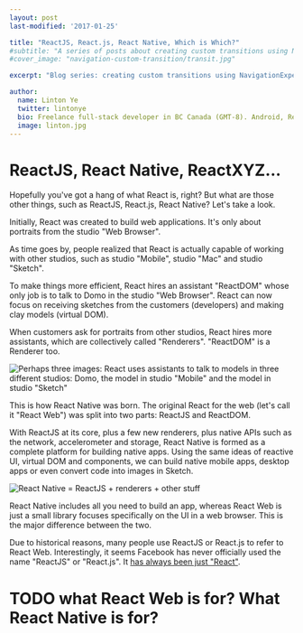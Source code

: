 ```yaml
---
layout: post
last-modified: '2017-01-25'

title: "ReactJS, React.js, React Native, Which is Which?"
#subtitle: "A series of posts about creating custom transitions using NavigationExperimental."
#cover_image: "navigation-custom-transition/transit.jpg"

excerpt: "Blog series: creating custom transitions using NavigationExperimental. This post covers key challenges in the implementation."

author:
  name: Linton Ye
  twitter: lintonye
  bio: Freelance full-stack developer in BC Canada (GMT-8). Android, React Native, Node.js, MongoDB, PostgreSQL. <a href="mailto:linton@jimulabs.com">Contact me.</a>
  image: linton.jpg
---
```

# ReactJS, React Native, ReactXYZ...
Hopefully you've got a hang of what React is, right? But what are those other things, such as ReactJS, React.js, React Native? Let's take a look.

Initially, React was created to build web applications. It's only about portraits from the studio "Web Browser".

As time goes by, people realized that React is actually capable of working with other studios, such as studio "Mobile", studio "Mac" and studio "Sketch".

To make things more efficient, React hires an assistant "ReactDOM" whose only job is to talk to Domo in the studio "Web Browser". React can now focus on receiving sketches from the customers (developers) and making clay models (virtual DOM).

When customers ask for portraits from other studios, React hires more assistants, which are collectively called "Renderers". "ReactDOM" is a Renderer too.

![Perhaps three images: React uses assistants to talk to models in three different studios: Domo, the model in studio "Mobile" and the model in studio "Sketch"](TODO)

This is how React Native was born. The original React for the web (let's call it "React Web") was split into two parts: ReactJS and ReactDOM.

With ReactJS at its core, plus a few new renderers, plus native APIs such as the network, accelerometer and storage, React Native is formed as a complete platform for building native apps. Using the same ideas of reactive UI, virtual DOM and components, we can build native mobile apps, desktop apps or even convert code into images in Sketch.

![React Native = ReactJS + renderers + other stuff](TODO)

React Native includes all you need to build an app, whereas React Web is just a small library focuses specifically on the UI in a web browser. This is the major difference between the two.

Due to historical reasons, many people use ReactJS or React.js to refer to React Web. Interestingly, it seems Facebook has never officially used the name "ReactJS" or "React.js". It [has always been just "React"](https://web.archive.org/web/20130529213355/https://facebook.github.io/react/).

# TODO what React Web is for? What React Native is for?


  <a name="endofpost">
